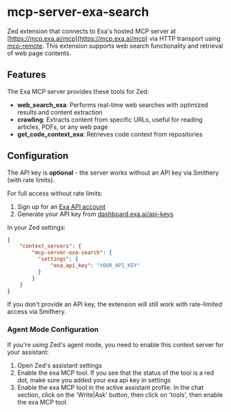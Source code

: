 # mcp-server-exa-search

Zed extension that connects to Exa's hosted MCP server at [https://mcp.exa.ai/mcp](https://mcp.exa.ai/mcp) via HTTP transport using [mcp-remote](https://github.com/modelcontextprotocol/mcp-remote). This extension supports web search functionality and retrieval of web page contents.

## Features

The Exa MCP server provides these tools for Zed:

- **web_search_exa**: Performs real-time web searches with optimized results and content extraction
- **crawling**: Extracts content from specific URLs, useful for reading articles, PDFs, or any web page
- **get_code_context_exa**: Retrieves code context from repositories

## Configuration

The API key is **optional** - the server works without an API key via Smithery (with rate limits).

For full access without rate limits:

1. Sign up for an [Exa API account](https://dashboard.exa.ai)
2. Generate your API key from [dashboard.exa.ai/api-keys](https://dashboard.exa.ai/api-keys)

In your Zed settings:
```json
{
    "context_servers": {
        "mcp-server-exa-search": {
          "settings": {
              "exa_api_key": "YOUR_API_KEY"
          }
        }
    }
}
```

If you don't provide an API key, the extension will still work with rate-limited access via Smithery.

### Agent Mode Configuration

If you're using Zed's agent mode, you need to enable this context server for your assistant:

1. Open Zed's assistant settings
2. Enable the exa MCP tool. If you see that the status of the tool is a red dot, make sure you added your exa api key in settings
3. Enable the exa MCP tool in the active assistant profile. In the chat section, click on the 'Write|Ask' button, then click on 'tools', then enable the exa MCP tool.
